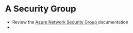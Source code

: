 # A Security Group

- Review the [Azure Network Security Group ](https://registry.terraform.io/providers/hashicorp/azurerm/latest/docs/resources/network_security_group)documentation
- 
